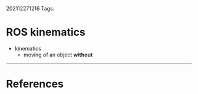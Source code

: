 202112271216
Tags: 

# ROS kinematics
- kinematics
	- moving of an object **without**
---
# References